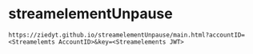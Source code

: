 # streamelementUnpause

`https://ziedyt.github.io/streamelementUnpause/main.html?accountID=<Streamelemts AccountID>&key=<Streamelements JWT>`
